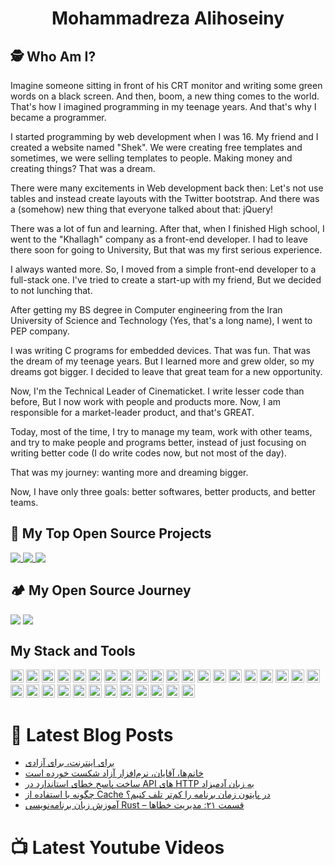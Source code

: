 <h1 align=center> Mohammadreza Alihoseiny </h1>

## 🕵️ Who Am I?
Imagine someone sitting in front of his CRT monitor and writing some green words on a black screen. And then, boom, a new thing comes to the world. That's how I imagined programming in my teenage years. And that's why I became a programmer.

I started programming by web development when I was 16. My friend and I created a website named "Shek". We were creating free templates and sometimes, we were selling templates to people. Making money and creating things? That was a dream.

There were many excitements in Web development back then: Let's not use tables and instead create layouts with the Twitter bootstrap. And there was a (somehow) new thing that everyone talked about that: jQuery!

There was a lot of fun and learning. After that, when I finished High school, I went to the "Khallagh" company as a front-end developer. I had to leave there soon for going to University, But that was my first serious experience.

I always wanted more. So, I moved from a simple front-end developer to a full-stack one. I've tried to create a start-up with my friend, But we decided to not lunching that.

After getting my BS degree in Computer engineering from the Iran University of Science and Technology (Yes, that's a long name), I went to PEP company.

I was writing C programs for embedded devices. That was fun. That was the dream of my teenage years. But I learned more and grew older, so my dreams got bigger. I decided to leave that great team for a new opportunity.

Now, I'm the Technical Leader of Cinematicket. I write lesser code than before, But I now work with people and products more. Now, I am responsible for a market-leader product, and that's GREAT.

Today, most of the time, I try to manage my team, work with other teams, and try to make people and programs better, instead of just focusing on writing better code (I do write codes now, but not most of the day).

That was my journey: wanting more and dreaming bigger.

Now, I have only three goals: better softwares, better products, and better teams.

## 🧪 My Top Open Source Projects
<a href="https://github.com/alihoseiny/word_cloud_fa">
  <img align="top" src="https://github-readme-stats.vercel.app/api/pin/?username=alihoseiny&repo=word_cloud_fa&theme=codeSTACKr" />
</a>
<a href="https://github.com/alihoseiny/ngx-persian">
  <img align="top" src="https://github-readme-stats.vercel.app/api/pin/?username=alihoseiny&repo=ngx-persian&theme=codeSTACKr" />
</a>
<a href="https://github.com/alihoseiny/Rust-tutorial">
  <img align="top" src="https://github-readme-stats.vercel.app/api/pin/?username=alihoseiny&repo=Rust-tutorial&theme=codeSTACKr" />
</a>

## 🏕️ My Open Source Journey
<p>
<img align="top" src="https://github-readme-stats.vercel.app/api?username=alihoseiny&hide=contribs&count_private=true&show_icons=true&theme=codeSTACKr" />
<img align="top" src="https://github-readme-stats.vercel.app/api/top-langs/?username=alihoseiny&show_icons=true&theme=codeSTACKr" />
 </p>

 ## My Stack and Tools 
 <a href="https://www.python.org/" title="Python"><img src="https://github.com/get-icon/geticon/raw/master/icons/python.svg" alt="Python" width="21px" height="21px"></a>
<a href="https://www.djangoproject.com/" title="Django"><img src="https://github.com/get-icon/geticon/raw/master/icons/django.svg" alt="Django" width="21px" height="21px"></a>
<a href="https://www.typescriptlang.org/" title="Typescript"><img src="https://github.com/get-icon/geticon/raw/master/icons/typescript-icon.svg" alt="Typescript" width="21px" height="21px"></a>
<a href="https://developer.mozilla.org/en-US/docs/Web/JavaScript" title="JavaScript"><img src="https://github.com/get-icon/geticon/raw/master/icons/javascript.svg" alt="JavaScript" width="21px" height="21px"></a>
<a href="https://angular.io/" title="Angular"><img src="https://github.com/get-icon/geticon/raw/master/icons/angular-icon.svg" alt="Angular" width="21px" height="21px"></a>
<a href="https://jasmine.github.io/" title="Jasmine"><img src="https://github.com/get-icon/geticon/raw/master/icons/jasmine.svg" alt="Jasmine" width="21px" height="21px"></a>
<a href="https://www.w3.org/TR/CSS/" title="CSS3"><img src="https://github.com/get-icon/geticon/raw/master/icons/css-3.svg" alt="CSS3" width="21px" height="21px"></a>
<a href="https://sass-lang.com/" title="Sass"><img src="https://github.com/get-icon/geticon/raw/master/icons/sass.svg" alt="Sass" width="21px" height="21px"></a>
<a href="https://getbootstrap.com/" title="Bootstrap"><img src="https://github.com/get-icon/geticon/raw/master/icons/bootstrap.svg" alt="Bootstrap" width="21px" height="21px"></a>
<a href="https://www.w3.org/TR/html5/" title="HTML5"><img src="https://github.com/get-icon/geticon/raw/master/icons/html-5.svg" alt="HTML5" width="21px" height="21px"></a>
<a href="https://dev.mysql.com/" title="MySQL"><img src="https://github.com/get-icon/geticon/raw/master/icons/mysql.svg" alt="MySQL" width="21px" height="21px"></a>
<a href="https://www.postgresql.org/" title="PostgreSQL"><img src="https://github.com/get-icon/geticon/raw/master/icons/postgresql.svg" alt="PostgreSQL" width="21px" height="21px"></a>
<a href="https://redis.io/" title="Redis"><img src="https://github.com/get-icon/geticon/raw/master/icons/redis.svg" alt="Redis" width="21px" height="21px"></a>
<a href="https://git-scm.com/" title="Git"><img src="https://github.com/get-icon/geticon/raw/master/icons/git-icon.svg" alt="Git" width="21px" height="21px"></a>
<a href="https://github.com/" title="Github"><img src="https://github.com/get-icon/geticon/raw/master/icons/github-icon.svg" alt="Github" width="21px" height="21px"></a>
<a href="https://about.gitlab.com/" title="Gitlab"><img src="https://github.com/get-icon/geticon/raw/master/icons/gitlab.svg" alt="Gitlab" width="21px" height="21px"></a>
<a href="https://jenkins-ci.org/" title="Jenkins"><img src="https://github.com/get-icon/geticon/raw/master/icons/jenkins.svg" alt="Jenkins" width="21px" height="21px"></a>
<a href="https://www.atlassian.com/software/jira" title="JIRA"><img src="https://github.com/get-icon/geticon/raw/master/icons/jira.svg" alt="JIRA" width="21px" height="21px"></a>
<a href="https://getsentry.com/welcome/" title="Sentry"><img src="https://github.com/get-icon/geticon/raw/master/icons/sentry.svg" alt="Sentry" width="21px" height="21px"></a>
<a href="https://swagger.io/" title="Swagger"><img src="https://github.com/get-icon/geticon/raw/master/icons/swagger.svg" alt="Swagger" width="21px" height="21px"></a>
<a href="https://www.npmjs.com/" title="npm"><img src="https://github.com/get-icon/geticon/raw/master/icons/npm.svg" alt="npm" width="21px" height="21px"></a>
<a href="https://yarnpkg.com/" title="Yarn"><img src="https://github.com/get-icon/geticon/raw/master/icons/yarn.svg" alt="Yarn" width="21px" height="21px"></a>
<a href="https://eslint.org/" title="ESLint"><img src="https://github.com/get-icon/geticon/raw/master/icons/eslint.svg" alt="ESLint" width="21px" height="21px"></a>
<a href="https://wordpress.org/" title="WordPress"><img src="https://github.com/get-icon/geticon/raw/master/icons/wordpress-icon.svg" alt="WordPress" width="21px" height="21px"></a>
<a href="https://www.docker.com/" title="docker"><img src="https://github.com/get-icon/geticon/raw/master/icons/docker-icon.svg" alt="docker" width="21px" height="21px"></a>
<a href="https://en.wikipedia.org/wiki/C_(programming_language)" title="C"><img src="https://github.com/get-icon/geticon/raw/master/icons/c.svg" alt="C" width="21px" height="21px"></a>
<a href="https://www.rust-lang.org/" title="Rust"><img src="https://github.com/get-icon/geticon/raw/master/icons/rust.svg" alt="Rust" width="21px" height="21px"></a>
<a href="https://www.gnu.org/software/bash/" title="Bash"><img src="https://github.com/get-icon/geticon/raw/master/icons/bash.svg" alt="Bash" width="21px" height="21px"></a>
<a href="https://www.jetbrains.com/" title="JetBrains"><img src="https://github.com/get-icon/geticon/raw/master/icons/jetbrains.svg" alt="JetBrains" width="21px" height="21px"></a>
<a href="https://www.linuxfoundation.org/" title="Linux"><img src="https://github.com/get-icon/geticon/raw/master/icons/linux-tux.svg" alt="Linux" width="21px" height="21px"></a>
<a href="https://www.ubuntu.com/" title="Ubuntu"><img src="https://github.com/get-icon/geticon/raw/master/icons/ubuntu.svg" alt="Ubuntu" width="21px" height="21px"></a>
<a href="https://getfedora.org/" title="fedora"><img src="https://github.com/get-icon/geticon/raw/master/icons/fedora.svg" alt="fedora" width="21px" height="21px"></a>

 # 📔 Latest Blog Posts
 <!-- BLOG-POST-LIST:START -->
- [برای اینترنت، برای آزادی](https://blog.alihoseiny.ir/%d8%a8%d8%b1%d8%a7%db%8c-%d8%a7%db%8c%d9%86%d8%aa%d8%b1%d9%86%d8%aa%d8%8c-%d8%a8%d8%b1%d8%a7%db%8c-%d8%a2%d8%b2%d8%a7%d8%af%db%8c/)
- [خانم‌ها، آقایان، نرم‌افزار آزاد شکست خورده است](https://blog.alihoseiny.ir/%d8%ae%d8%a7%d9%86%d9%85%e2%80%8c%d9%87%d8%a7%d8%8c-%d8%a2%d9%82%d8%a7%db%8c%d8%a7%d9%86%d8%8c-%d9%86%d8%b1%d9%85%e2%80%8c%d8%a7%d9%81%d8%b2%d8%a7%d8%b1-%d8%a2%d8%b2%d8%a7%d8%af-%d8%b4%da%a9%d8%b3%d8%aa-%d8%ae%d9%88%d8%b1%d8%af%d9%87-%d8%a7%d8%b3%d8%aa/)
- [ساخت پاسخ خطای استاندارد در API های HTTP به زبان آدمیزاد](https://blog.alihoseiny.ir/%d8%b3%d8%a7%d8%ae%d8%aa-%d9%be%d8%a7%d8%b3%d8%ae-%d8%ae%d8%b7%d8%a7%db%8c-%d8%a7%d8%b3%d8%aa%d8%a7%d9%86%d8%af%d8%a7%d8%b1%d8%af-%d8%af%d8%b1-api-%d9%87%d8%a7%db%8c-http-%d8%a8%d9%87-%d8%b2%d8%a8%d8%a7%d9%86-%d8%a2%d8%af%d9%85%db%8c%d8%b2%d8%a7%d8%af/)
- [چگونه با استفاده از Cache در پایتون زمان برنامه را کم‌تر تلف کنیم؟](https://blog.alihoseiny.ir/%da%86%da%af%d9%88%d9%86%d9%87-%d8%a8%d8%a7-%d8%a7%d8%b3%d8%aa%d9%81%d8%a7%d8%af%d9%87-%d8%a7%d8%b2-cache-%d8%af%d8%b1-%d9%be%d8%a7%db%8c%d8%aa%d9%88%d9%86-%d8%b2%d9%85%d8%a7%d9%86-%d8%a8%d8%b1%d9%86%d8%a7%d9%85%d9%87-%d8%b1%d8%a7-%da%a9%d9%85%e2%80%8c%d8%aa%d8%b1-%d8%aa%d9%84%d9%81-%da%a9%d9%86%db%8c%d9%85%d8%9f/)
- [آموزش زبان برنامه‌نویسی Rust – قسمت ۲۱:‌ مدیریت خطاها](https://blog.alihoseiny.ir/%d8%a2%d9%85%d9%88%d8%b2%d8%b4-%d8%b2%d8%a8%d8%a7%d9%86-%d8%a8%d8%b1%d9%86%d8%a7%d9%85%d9%87%e2%80%8c%d9%86%d9%88%db%8c%d8%b3%db%8c-rust-%d9%82%d8%b3%d9%85%d8%aa-%db%b2%db%b1%e2%80%8c-%d9%85%d8%af%db%8c%d8%b1%db%8c%d8%aa-%d8%ae%d8%b7%d8%a7%d9%87%d8%a7/)
<!-- BLOG-POST-LIST:END -->

# 📺 Latest Youtube Videos
<!-- YOUTUBE:START -->
<!-- YOUTUBE:END -->
